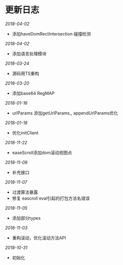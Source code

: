 # 更新日志

*2018-04-02*

- 添加haveDomRectIntersection 碰撞检测

*2018-04-02*

- 添加语言处理模块

*2018-03-24*

- 源码用TS重构

*2018-03-20*

- 添加base64 RegMAP

*2018-01-16*

- urlParams 添加getUrlParams,,  appendUrlParams优化

*2018-01-18*

- 优化initClient

*2018-11-22*

- easeScroll添加dom滚动视图点

*2018-11-09*

- 补充接口

*2018-11-07*

- 过渡算法暴露
- 修复 eascroll eval引起的打包方法名错误

*2018-11-05*

- 添加部分types

*2018-11-03*

- 重构滚动，优化滚动方法API

*2018-10-31*

- 初始化


